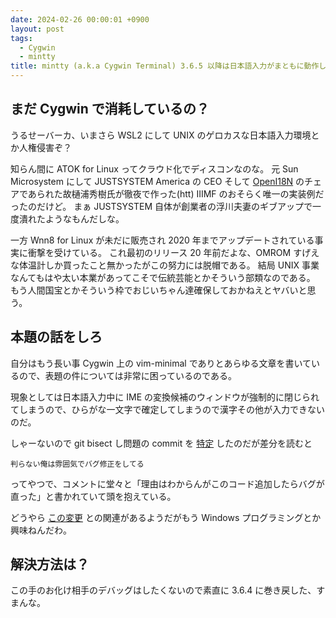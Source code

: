 ```yaml
---
date: 2024-02-26 00:00:01 +0900
layout: post
tags:
  - Cygwin
  - mintty
title: mintty (a.k.a Cygwin Terminal) 3.6.5 以降は日本語入力がまともに動作しない
---
```


## まだ Cygwin で消耗しているの？

うるせーバーカ、いまさら WSL2 にして UNIX のゲロカスな日本語入力環境とか人権侵害ぞ？

知らん間に ATOK for Linux ってクラウド化でディスコンなのな。
元 Sun Microsystem にして JUSTSYSTEM America の CEO そして
[OpenI18N](http://openi18n.web.fc2.com/orig-index.html)
のチェアであられた故樋浦秀樹氏が徹夜で作った(htt) IIIMF のおそらく唯一の実装例だったのだけど。
まぁ JUSTSYSTEM 自体が創業者の浮川夫妻のギブアップで一度潰れたようなもんだしな。

一方 Wnn8 for Linux が未だに販売され 2020 年までアップデートされている事実に衝撃を受けている。
これ最初のリリース 20 年前だよな、OMROM すげえな体温計しか買ったこと無かったがこの努力には脱帽である。
結局 UNIX 事業なんてもはや太い本業があってこそで伝統芸能とかそういう部類なのである。
もう人間国宝とかそういう枠でおじいちゃん達確保しておかねえとヤバいと思う。

## 本題の話をしろ

自分はもう長い事 Cygwin 上の vim-minimal でありとあらゆる文章を書いているので、表題の件については非常に困っているのである。

現象としては日本語入力中に IME の変換候補のウィンドウが強制的に閉じられてしまうので、ひらがな一文字で確定してしまうので漢字その他が入力できないのだ。

しゃーないので git bisect し問題の commit を
[特定](https://github.com/mintty/mintty/commit/3b842d74875cc11d8dfeed7b9dfe2cd58a8fc34b)
したのだが差分を読むと

	判らない俺は雰囲気でバグ修正をしてる

ってやつで、コメントに堂々と「理由はわからんがこのコード追加したらバグが直った」と書かれていて頭を抱えている。

どうやら
[この変更](https://github.com/mintty/mintty/commit/113286b792be08d066bd444af95f8003969d30b4)
との関連があるようだがもう Windows プログラミングとか興味ねんだわ。

## 解決方法は？

この手のお化け相手のデバッグはしたくないので素直に 3.6.4 に巻き戻した、すまんな。
